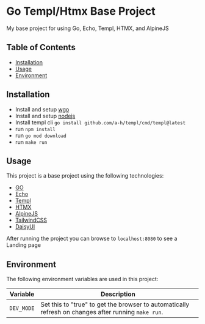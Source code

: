 # Go Templ/Htmx Base Project

My base project for using Go, Echo, Templ, HTMX, and AlpineJS

## Table of Contents

- [Installation](#installation)
- [Usage](#usage)
- [Environment](#environment)

## Installation

- Install and setup [wgo](https://github.com/bokwoon95/wgo)
- Install and setup [nodejs](https://nodejs.org/en/download)
- Install templ cli ```go install github.com/a-h/templ/cmd/templ@latest```
- run ```npm install```
- run ```go mod download```
- run ```make run```

## Usage

This project is a base project using the following technologies:

- [GO](https://go.dev/)
- [Echo](https://echo.labstack.com/)
- [Templ](https://templ.guide/)
- [HTMX](https://htmx.org/)
- [AlpineJS](https://alpinejs.dev)
- [TailwindCSS](https://tailwindcss.com/)
- [DaisyUI](https://daisyui.com/)

After running the project you can browse to ```localhost:8080``` to see a Landing page

## Environment

The following environment variables are used in this project:

| Variable | Description |
|----------|-------------|
| `DEV_MODE` | Set this to "true" to get the browser to automatically refresh on changes after running `make run`. |


